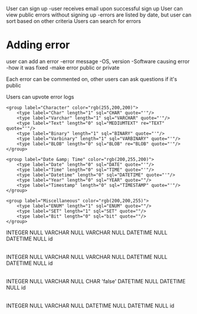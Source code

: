 User can sign up
 -user receives email upon successful sign up
User can view public errors without signing up
 -errors are listed by date, but user can sort based on other criteria
Users can search for errors

# Adding error
user can add an error
 -error message
 -OS, version
 -Software causing error
 -how it was fixed
 -make error public or private

Each error can be commented on, other users can ask questions if it's public

Users can upvote error logs

<?xml version="1.0" encoding="utf-8" ?>
<!-- SQL XML created by WWW SQL Designer, http://code.google.com/p/wwwsqldesigner/ -->
<!-- Active URL: http://ondras.zarovi.cz/sql/demo/ -->
<sql>
<datatypes db="mysql">
	<group label="Numeric" color="rgb(238,238,170)">
		<type label="Integer" length="0" sql="INTEGER" quote=""/>
	 	<type label="TINYINT" length="0" sql="TINYINT" quote=""/>
	 	<type label="SMALLINT" length="0" sql="SMALLINT" quote=""/>
	 	<type label="MEDIUMINT" length="0" sql="MEDIUMINT" quote=""/>
	 	<type label="INT" length="0" sql="INT" quote=""/>
		<type label="BIGINT" length="0" sql="BIGINT" quote=""/>
		<type label="Decimal" length="1" sql="DECIMAL" re="DEC" quote=""/>
		<type label="Single precision" length="0" sql="FLOAT" quote=""/>
		<type label="Double precision" length="0" sql="DOUBLE" re="DOUBLE" quote=""/>
	</group>

	<group label="Character" color="rgb(255,200,200)">
		<type label="Char" length="1" sql="CHAR" quote="'"/>
		<type label="Varchar" length="1" sql="VARCHAR" quote="'"/>
		<type label="Text" length="0" sql="MEDIUMTEXT" re="TEXT" quote="'"/>
		<type label="Binary" length="1" sql="BINARY" quote="'"/>
		<type label="Varbinary" length="1" sql="VARBINARY" quote="'"/>
		<type label="BLOB" length="0" sql="BLOB" re="BLOB" quote="'"/>
	</group>

	<group label="Date &amp; Time" color="rgb(200,255,200)">
		<type label="Date" length="0" sql="DATE" quote="'"/>
		<type label="Time" length="0" sql="TIME" quote="'"/>
		<type label="Datetime" length="0" sql="DATETIME" quote="'"/>
		<type label="Year" length="0" sql="YEAR" quote=""/>
		<type label="Timestamp" length="0" sql="TIMESTAMP" quote="'"/>
	</group>
	
	<group label="Miscellaneous" color="rgb(200,200,255)">
		<type label="ENUM" length="1" sql="ENUM" quote=""/>
		<type label="SET" length="1" sql="SET" quote=""/>
		<type label="Bit" length="0" sql="bit" quote=""/>
	</group>
</datatypes><table x="211" y="134" name="users">
<row name="id" null="1" autoincrement="1">
<datatype>INTEGER</datatype>
<default>NULL</default></row>
<row name="username" null="1" autoincrement="0">
<datatype>VARCHAR</datatype>
<default>NULL</default></row>
<row name="password" null="1" autoincrement="0">
<datatype>VARCHAR</datatype>
<default>NULL</default></row>
<row name="created_at" null="1" autoincrement="0">
<datatype>DATETIME</datatype>
<default>NULL</default></row>
<row name="updated_at" null="1" autoincrement="0">
<datatype>DATETIME</datatype>
<default>NULL</default></row>
<key type="PRIMARY" name="">
<part>id</part>
</key>
</table>
<table x="383" y="135" name="errors">
<row name="id" null="1" autoincrement="1">
<datatype>INTEGER</datatype>
<default>NULL</default></row>
<row name="description" null="1" autoincrement="0">
<datatype>VARCHAR</datatype>
<default>NULL</default></row>
<row name="OS" null="1" autoincrement="0">
<datatype>VARCHAR</datatype>
<default>NULL</default></row>
<row name="created_at" null="1" autoincrement="0">
<datatype>DATETIME</datatype>
<default>NULL</default></row>
<row name="updated_at" null="1" autoincrement="0">
<datatype>DATETIME</datatype>
<default>NULL</default></row>
<key type="PRIMARY" name="">
<part>id</part>
</key>
</table>
<table x="594" y="131" name="solutions">
<row name="id" null="1" autoincrement="1">
<datatype>INTEGER</datatype>
<default>NULL</default></row>
<row name="tried_solution" null="1" autoincrement="0">
<datatype>VARCHAR</datatype>
<default>NULL</default></row>
<row name="worked?" null="1" autoincrement="0">
<datatype>CHAR</datatype>
<default>'false'</default></row>
<row name="created_at" null="1" autoincrement="0">
<datatype>DATETIME</datatype>
<default>NULL</default></row>
<row name="updated_at" null="1" autoincrement="0">
<datatype>DATETIME</datatype>
<default>NULL</default></row>
<key type="PRIMARY" name="">
<part>id</part>
</key>
</table>
<table x="779" y="134" name="tags">
<row name="id" null="1" autoincrement="1">
<datatype>INTEGER</datatype>
<default>NULL</default></row>
<row name="tag" null="1" autoincrement="0">
<datatype>VARCHAR</datatype>
<default>NULL</default></row>
<row name="created_at" null="1" autoincrement="0">
<datatype>DATETIME</datatype>
<default>NULL</default></row>
<row name="updated_at" null="1" autoincrement="0">
<datatype>DATETIME</datatype>
<default>NULL</default></row>
<key type="PRIMARY" name="">
<part>id</part>
</key>
</table>
</sql>

